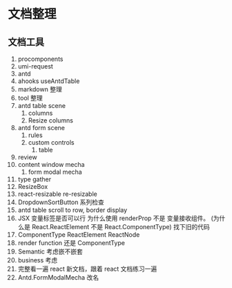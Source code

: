 # 文档整理

## 文档工具

1. procomponents
2. umi-request
3. antd
4. ahooks useAntdTable
5. markdown 整理
6. tool 整理
7. antd table scene
   1. columns
   2. Resize columns
8. antd form scene
   1. rules
   2. custom controls
      1. table
9. review
10. content window mecha
    1. form modal mecha
11. type gather
12. ResizeBox
13. react-resizable re-resizable
14. DropdownSortButton 系列检查
15. antd table scroll to row, border display
16. JSX 变量标签是否可以行 为什么使用 renderProp 不是 变量接收组件。 (为什么是 React.ReactElement 不是 React.ComponentType) 找下旧的代码
17. ComponentType ReactElement ReactNode
18. render function 还是 ComponentType
19. Semantic 考虑嵌不嵌套
20. business 考虑
21. 完整看一遍 react 新文档，跟着 react 文档练习一遍
22. Antd.FormModalMecha 改名
